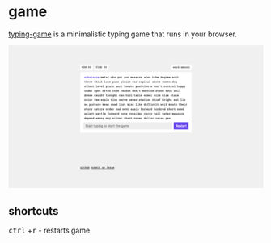 # game

[typing-game](https://dootsi.github.io/typing-game) is a minimalistic typing game that runs in your browser.

![typing-game](screenshot.png?raw=true)

## shortcuts

<kbd>ctrl</kbd> +<kbd>r</kbd> - restarts game
